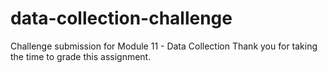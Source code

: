 # data-collection-challenge
Challenge submission for Module 11 - Data Collection
Thank you for taking the time to grade this assignment.
